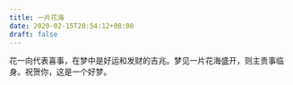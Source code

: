 ```yaml
---
title: 一片花海
date: 2020-02-15T20:54:12+08:00
draft: false
---
```


花一向代表喜事，在梦中是好运和发财的吉兆。梦见一片花海盛开，则主贵事临身。祝贺你，这是一个好梦。